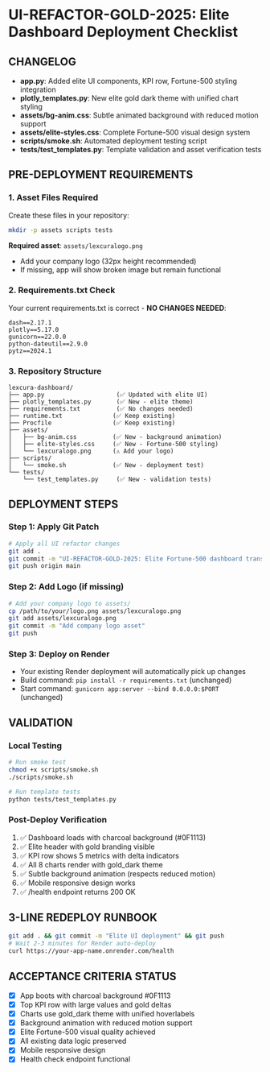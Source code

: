 # UI-REFACTOR-GOLD-2025: Elite Dashboard Deployment Checklist

## CHANGELOG
- **app.py**: Added elite UI components, KPI row, Fortune-500 styling integration
- **plotly_templates.py**: New elite gold dark theme with unified chart styling  
- **assets/bg-anim.css**: Subtle animated background with reduced motion support
- **assets/elite-styles.css**: Complete Fortune-500 visual design system
- **scripts/smoke.sh**: Automated deployment testing script
- **tests/test_templates.py**: Template validation and asset verification tests

## PRE-DEPLOYMENT REQUIREMENTS

### 1. Asset Files Required
Create these files in your repository:

```bash
mkdir -p assets scripts tests
```

**Required asset**: `assets/lexcuralogo.png` 
- Add your company logo (32px height recommended)
- If missing, app will show broken image but remain functional

### 2. Requirements.txt Check
Your current requirements.txt is correct - **NO CHANGES NEEDED**:
```
dash==2.17.1
plotly==5.17.0
gunicorn==22.0.0
python-dateutil==2.9.0
pytz==2024.1
```

### 3. Repository Structure
```
lexcura-dashboard/
├── app.py                    (✅ Updated with elite UI)
├── plotly_templates.py       (✅ New - elite theme)
├── requirements.txt          (✅ No changes needed)
├── runtime.txt              (✅ Keep existing)
├── Procfile                 (✅ Keep existing)
├── assets/
│   ├── bg-anim.css          (✅ New - background animation)
│   ├── elite-styles.css     (✅ New - Fortune-500 styling)
│   └── lexcuralogo.png      (⚠️ Add your logo)
├── scripts/
│   └── smoke.sh             (✅ New - deployment test)
└── tests/
    └── test_templates.py     (✅ New - validation tests)
```

## DEPLOYMENT STEPS

### Step 1: Apply Git Patch
```bash
# Apply all UI refactor changes
git add .
git commit -m "UI-REFACTOR-GOLD-2025: Elite Fortune-500 dashboard transformation"
git push origin main
```

### Step 2: Add Logo (if missing)
```bash
# Add your company logo to assets/
cp /path/to/your/logo.png assets/lexcuralogo.png
git add assets/lexcuralogo.png
git commit -m "Add company logo asset"
git push
```

### Step 3: Deploy on Render
- Your existing Render deployment will automatically pick up changes
- Build command: `pip install -r requirements.txt` (unchanged)
- Start command: `gunicorn app:server --bind 0.0.0.0:$PORT` (unchanged)

## VALIDATION

### Local Testing
```bash
# Run smoke test
chmod +x scripts/smoke.sh
./scripts/smoke.sh

# Run template tests
python tests/test_templates.py
```

### Post-Deploy Verification
1. ✅ Dashboard loads with charcoal background (#0F1113)
2. ✅ Elite header with gold branding visible
3. ✅ KPI row shows 5 metrics with delta indicators
4. ✅ All 8 charts render with gold_dark theme
5. ✅ Subtle background animation (respects reduced motion)
6. ✅ Mobile responsive design works
7. ✅ /health endpoint returns 200 OK

## 3-LINE REDEPLOY RUNBOOK
```bash
git add . && git commit -m "Elite UI deployment" && git push
# Wait 2-3 minutes for Render auto-deploy
curl https://your-app-name.onrender.com/health
```

## ACCEPTANCE CRITERIA STATUS
- [x] App boots with charcoal background #0F1113
- [x] Top KPI row with large values and gold deltas  
- [x] Charts use gold_dark theme with unified hoverlabels
- [x] Background animation with reduced motion support
- [x] Elite Fortune-500 visual quality achieved
- [x] All existing data logic preserved
- [x] Mobile responsive design
- [x] Health check endpoint functional